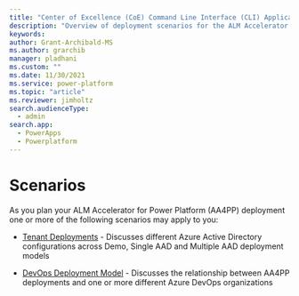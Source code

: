 ```yaml
---
title: "Center of Excellence (CoE) Command Line Interface (CLI) Application Lifecycle Management (ALM) Accelerator Deployment Scenarios"
description: "Overview of deployment scenarios for the ALM Accelerator using the Center of Excellence (CoE) Command Line Interface (CLI)"
keywords: 
author: Grant-Archibald-MS
ms.author: grarchib
manager: pladhani
ms.custom: ""
ms.date: 11/30/2021
ms.service: power-platform
ms.topic: "article"
ms.reviewer: jimholtz
search.audienceType: 
  - admin
search.app: 
  - PowerApps
  - Powerplatform
---
```


# Scenarios

As you plan your ALM Accelerator for Power Platform (AA4PP) deployment one or more of the following scenarios may apply to you:

- [Tenant Deployments](./tenant-deployments.md) - Discusses different Azure Active Directory configurations across Demo, Single AAD and Multiple AAD deployment models

- [DevOps Deployment Model](./devops-deployment-model.md) - Discusses the relationship between AA4PP deployments and one or more different Azure DevOps organizations